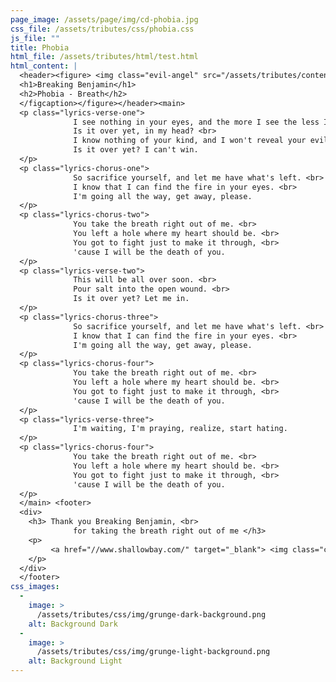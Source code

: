 ```yaml
---
page_image: /assets/page/img/cd-phobia.jpg
css_file: /assets/tributes/css/phobia.css
js_file: ""
title: Phobia
html_file: /assets/tributes/html/test.html
html_content: |
  <header><figure> <img class="evil-angel" src="/assets/tributes/content/img/evil-angel.png" alt="Evil Angel"><figcaption>
  <h1>Breaking Benjamin</h1>
  <h2>Phobia - Breath</h2>
  </figcaption></figure></header><main>
  <p class="lyrics-verse-one">
  	          I see nothing in your eyes, and the more I see the less I like. <br>
  	          Is it over yet, in my head? <br>
  	          I know nothing of your kind, and I won't reveal your evil mind. <br>
  	          Is it over yet? I can't win.
  </p>
  <p class="lyrics-chorus-one">
  	          So sacrifice yourself, and let me have what's left. <br>
  	          I know that I can find the fire in your eyes. <br>
  	          I'm going all the way, get away, please.
  </p>
  <p class="lyrics-chorus-two">
  	          You take the breath right out of me. <br>
  	          You left a hole where my heart should be. <br>
  	          You got to fight just to make it through, <br>
  	          'cause I will be the death of you.
  </p>
  <p class="lyrics-verse-two">
  	          This will be all over soon. <br>
  	          Pour salt into the open wound. <br>
  	          Is it over yet? Let me in.
  </p>
  <p class="lyrics-chorus-three">
  	          So sacrifice yourself, and let me have what's left. <br>
  	          I know that I can find the fire in your eyes. <br>
  	          I'm going all the way, get away, please.
  </p>
  <p class="lyrics-chorus-four">
  	          You take the breath right out of me. <br>
  	          You left a hole where my heart should be. <br>
  	          You got to fight just to make it through, <br>
  	          'cause I will be the death of you.
  </p>
  <p class="lyrics-verse-three">
  	          I'm waiting, I'm praying, realize, start hating.
  </p>
  <p class="lyrics-chorus-four">
  	          You take the breath right out of me. <br>
  	          You left a hole where my heart should be. <br>
  	          You got to fight just to make it through, <br>
  	          'cause I will be the death of you.
  </p>
  </main> <footer>
  <div>
  	<h3> Thank you Breaking Benjamin, <br>
  	          for taking the breath right out of me </h3>
  	<p>
  		 <a href="//www.shallowbay.com/" target="_blank"> <img class="celtic-knot-logo" src="/assets/tributes/content/img/breaking-benjamin-logo-20131202154109.png" alt="Breaking Benjamin Logo"> </a>
  	</p>
  </div>
  </footer>
css_images:
  - 
    image: >
      /assets/tributes/css/img/grunge-dark-background.png
    alt: Background Dark
  - 
    image: >
      /assets/tributes/css/img/grunge-light-background.png
    alt: Background Light
---
```

